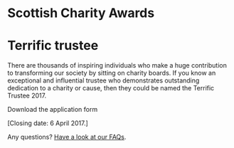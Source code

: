 # Scottish Charity Awards

# Terrific trustee

There are thousands of inspiring individuals who make a huge contribution to transforming our society by sitting on charity boards. If you know an exceptional and influential trustee who demonstrates outstanding dedication to a charity or cause, then they could be named the Terrific Trustee 2017.

Download the application form

[Closing date: 6 April 2017.]

Any questions? [Have a look at our FAQs](scottish-charity-awards/faq.md).
